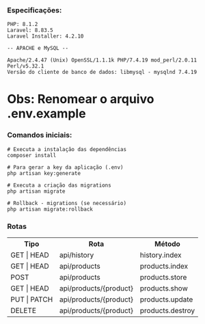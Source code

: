 ### Especificações:
```
PHP: 8.1.2
Laravel: 8.83.5
Laravel Installer: 4.2.10

-- APACHE e MySQL --

Apache/2.4.47 (Unix) OpenSSL/1.1.1k PHP/7.4.19 mod_perl/2.0.11 Perl/v5.32.1
Versão do cliente de banco de dados: libmysql - mysqlnd 7.4.19
```

# Obs: Renomear o arquivo .env.example

### Comandos iniciais:
```
# Executa a instalação das dependências
composer install

# Para gerar a key da aplicação (.env)
php artisan key:generate

# Executa a criação das migrations
php artisan migrate

# Rollback - migrations (se necessário)
php artisan migrate:rollback
```
### Rotas
<table>
  <tr>
    <th>Tipo</th>
    <th>Rota</th>
    <th>Método</th>
  </tr>
  <tr>
    <td>GET | HEAD</td>
    <td>api/history</td>
    <td>history.index</td>
  </tr>
  <tr>
    <td>GET | HEAD</td>
    <td>api/products</td>
    <td>products.index</td>
  </tr>
  <tr>
    <td>POST</td>
    <td>api/products</td>
    <td>products.store</td>
  </tr>
  <tr>
    <td>GET | HEAD</td>
    <td>api/products/{product}</td>
    <td>products.show</td>
  </tr>
  <tr>
    <td>PUT | PATCH</td>
    <td>api/products/{product}</td>
    <td>products.update</td>
  </tr>
  <tr>
    <td>DELETE</td>
    <td>api/products/{product}</td>
    <td>products.destroy</td>
  </tr>
</table>
